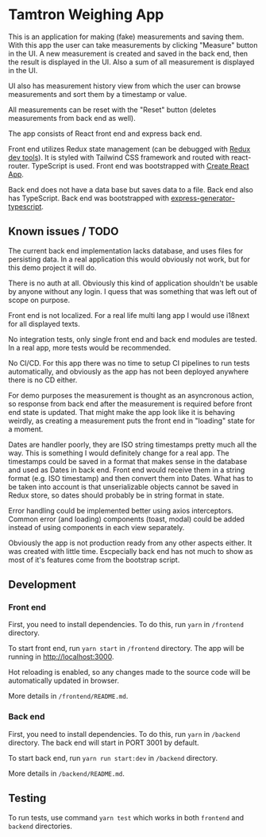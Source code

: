 # Tamtron Weighing App

This is an application for making (fake) measurements and saving them. With this app the user can take measurements by clicking "Measure" button in the UI. A new measurement is created and saved in the back end, then the result is displayed in the UI. Also a sum of all measurement is displayed in the UI.

UI also has measurement history view from which the user can browse measurements and sort them by a timestamp or value.

All measurements can be reset with the "Reset" button (deletes measurements from back end as well).

The app consists of React front end and express back end.

Front end utilizes Redux state management
(can be debugged with [Redux dev tools](https://github.com/reduxjs/redux-devtools)).
It is styled with Tailwind CSS framework and routed with react-router. TypeScript is used. Front end
was bootstrapped with [Create React App](https://github.com/facebook/create-react-app).

Back end does not have a data base but saves data to a file. Back end also has TypeScript. Back end
was bootstrapped with [express-generator-typescript](https://www.npmjs.com/package/express-generator-typescript).

## Known issues / TODO

The current back end implementation lacks database, and uses files for persisting data.
In a real application this would obviously not work, but for this demo project it will do.

There is no auth at all. Obviously this kind of application shouldn't be usable by anyone without any login.
I quess that was something that was left out of scope on purpose.

Front end is not localized. For a real life multi lang app I would use i18next for all displayed texts.

No integration tests, only single front end and back end modules are tested. In a real app, more tests
would be recommended.

No CI/CD. For this app there was no time to setup CI pipelines to run tests automatically, and
obviously as the app has not been deployed anywhere there is no CD either.

For demo purposes the measurement is thought as an asyncronous action, so response from back end
after the measurement is required before front end state is updated. That might make the app look
like it is behaving weirdly, as creating a measurement puts the front end in "loading" state for a
moment.

Dates are handler poorly, they are ISO string timestamps pretty much all the way. This is something I
would definitely change for a real app. The timestamps could be saved in a format that makes sense in
the database and used as Dates in back end. Front end would receive them in a string format (e.g. ISO timestamp) and then convert them into Dates. What has to be taken into account is that unserializable
objects cannot be saved in Redux store, so dates should probably be in string format in state.

Error handling could be implemented better using axios interceptors. Common error (and loading) components (toast, modal) could be added instead of using components in each view separately.

Obviously the app is not production ready from any other aspects either. It was created with little time. Escpecially back end has not much to show as most of it's features come from the bootstrap script.

## Development

### Front end

First, you need to install dependencies. To do this, run `yarn` in `/frontend` directory.

To start front end, run `yarn start` in `/frontend` directory. The app will be running in [http://localhost:3000](http://localhost:3000).

Hot reloading is enabled, so any changes made to the source code will be automatically updated in browser.

More details in `/frontend/README.md`.

### Back end

First, you need to install dependencies. To do this, run `yarn` in `/backend` directory. The back end will start in PORT 3001 by default.

To start back end, run `yarn run start:dev` in `/backend` directory.

More details in `/backend/README.md`.

## Testing

To run tests, use command `yarn test` which works in both `frontend` and `backend` directories.
